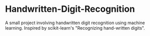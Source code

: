 # Handwritten-Digit-Recognition
A small project involving handwritten digit recognition using machine learning. Inspired by scikit-learn's "Recognizing hand-written digits".
